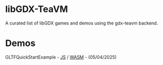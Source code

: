 # libGDX-TeaVM
A curated list of libGDX games and demos using the gdx-teavm backend.

# Demos

GLTFQuickStartExample - [JS](https://xpenatan.github.io/libGDX-TeaVM/js/GLTFQuickStartExample) / [WASM](https://xpenatan.github.io/libGDX-TeaVM/wasm/GLTFQuickStartExample) - (05/04/2025)
